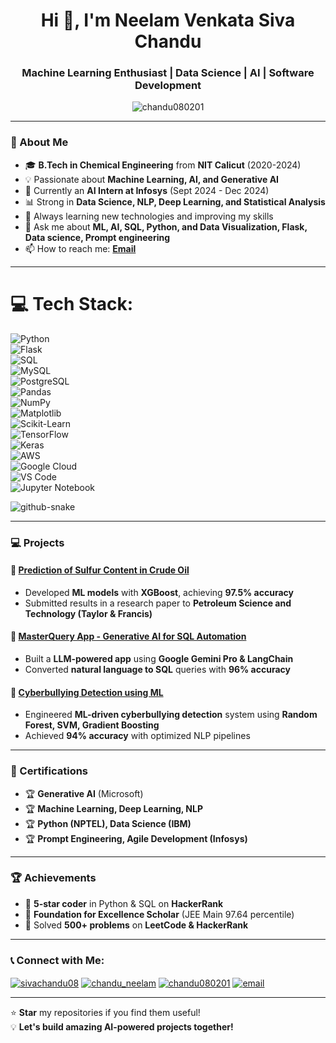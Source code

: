 <h1 align="center">Hi 👋, I'm Neelam Venkata Siva Chandu</h1>
<h3 align="center">Machine Learning Enthusiast | Data Science | AI | Software Development</h3>

<p align="center">
  <img src="https://komarev.com/ghpvc/?username=chandu080201&label=Profile%20Views&color=0e75b6&style=flat" alt="chandu080201" />
</p>

---

### 🔹 About Me
- 🎓 **B.Tech in Chemical Engineering** from **NIT Calicut** (2020-2024)
- 💡 Passionate about **Machine Learning, AI, and Generative AI**
- 🚀 Currently an **AI Intern at Infosys** (Sept 2024 - Dec 2024)
- 📊 Strong in **Data Science, NLP, Deep Learning, and Statistical Analysis**
- 🌱 Always learning new technologies and improving my skills  
- 💬 Ask me about **ML, AI, SQL, Python, and Data Visualization, Flask, Data science, Prompt engineering**
- 📫 How to reach me: **[Email](mailto:chanduneelam08@gmail.com)**

---

# 💻 Tech Stack:

![Python](https://img.shields.io/badge/python-%233776AB.svg?style=for-the-badge&logo=python&logoColor=white)  
![Flask](https://img.shields.io/badge/flask-%23000.svg?style=for-the-badge&logo=flask&logoColor=white)  
![SQL](https://img.shields.io/badge/SQL-%2300758F.svg?style=for-the-badge&logo=mysql&logoColor=white)  
![MySQL](https://img.shields.io/badge/mysql-%2300758F.svg?style=for-the-badge&logo=mysql&logoColor=white)  
![PostgreSQL](https://img.shields.io/badge/PostgreSQL-%23316192.svg?style=for-the-badge&logo=postgresql&logoColor=white)  
![Pandas](https://img.shields.io/badge/Pandas-%23150458.svg?style=for-the-badge&logo=pandas&logoColor=white)  
![NumPy](https://img.shields.io/badge/numpy-%23013243.svg?style=for-the-badge&logo=numpy&logoColor=white)  
![Matplotlib](https://img.shields.io/badge/Matplotlib-%23ffffff.svg?style=for-the-badge&logo=plotly&logoColor=black)  
![Scikit-Learn](https://img.shields.io/badge/Scikit%20Learn-%23F7931E.svg?style=for-the-badge&logo=scikit-learn&logoColor=white)  
![TensorFlow](https://img.shields.io/badge/TensorFlow-%23FF6F00.svg?style=for-the-badge&logo=TensorFlow&logoColor=white)  
![Keras](https://img.shields.io/badge/Keras-%23D00000.svg?style=for-the-badge&logo=Keras&logoColor=white)  
![AWS](https://img.shields.io/badge/AWS-%23FF9900.svg?style=for-the-badge&logo=amazon-aws&logoColor=white)  
![Google Cloud](https://img.shields.io/badge/Google%20Cloud-%234285F4.svg?style=for-the-badge&logo=google-cloud&logoColor=white)  
![VS Code](https://img.shields.io/badge/VSCode-%23007ACC.svg?style=for-the-badge&logo=visual-studio-code&logoColor=white)  
![Jupyter Notebook](https://img.shields.io/badge/Jupyter-%23F37626.svg?style=for-the-badge&logo=Jupyter&logoColor=white)  

<picture>
  <source media="(prefers-color-scheme: dark)" srcset="https://raw.githubusercontent.com/tobiasmeyhoefer/tobiasmeyhoefer/output/github-snake-dark.svg" />
  <source media="(prefers-color-scheme: light)" srcset="https://raw.githubusercontent.com/tobiasmeyhoefer/tobiasmeyhoefer/output/github-snake.svg" />
  <img alt="github-snake" src="https://raw.githubusercontent.com/tobiasmeyhoefer/tobiasmeyhoefer/output/github-snake.svg" />
</picture>

---

### 💻 Projects
#### 🔹 [Prediction of Sulfur Content in Crude Oil](https://github.com/chandu080201/oil-sulfur-prediction)
- Developed **ML models** with **XGBoost**, achieving **97.5% accuracy**
- Submitted results in a research paper to **Petroleum Science and Technology (Taylor & Francis)**

#### 🔹 [MasterQuery App - Generative AI for SQL Automation](https://github.com/chandu080201/masterquery-app)
- Built a **LLM-powered app** using **Google Gemini Pro & LangChain**
- Converted **natural language to SQL** queries with **96% accuracy**

#### 🔹 [Cyberbullying Detection using ML](https://github.com/chandu080201/cyberbullying-detection)
- Engineered **ML-driven cyberbullying detection** system using **Random Forest, SVM, Gradient Boosting**
- Achieved **94% accuracy** with optimized NLP pipelines

---

### 📜 Certifications
- 🏆 **Generative AI** (Microsoft)  
- 🏆 **Machine Learning, Deep Learning, NLP**  
- 🏆 **Python (NPTEL), Data Science (IBM)**  
- 🏆 **Prompt Engineering, Agile Development (Infosys)**  

---

### 🏆 Achievements
- 🥇 **5-star coder** in Python & SQL on **HackerRank**
- 🏅 **Foundation for Excellence Scholar** (JEE Main 97.64 percentile)
- 🔢 Solved **500+ problems** on **LeetCode & HackerRank**

---

### 📞 Connect with Me:
<p align="left">
<a href="https://www.linkedin.com/in/sivachandu08/" target="blank"><img align="center" src="https://img.shields.io/badge/LinkedIn-0077B5?style=for-the-badge&logo=linkedin&logoColor=white" alt="sivachandu08" /></a>
<a href="https://leetcode.com/u/chandu_neelam/" target="blank"><img align="center" src="https://img.shields.io/badge/LeetCode-FFA116?style=for-the-badge&logo=leetcode&logoColor=black" alt="chandu_neelam" /></a>
<a href="https://github.com/chandu080201" target="blank"><img align="center" src="https://img.shields.io/badge/GitHub-181717?style=for-the-badge&logo=github&logoColor=white" alt="chandu080201" /></a>
<a href="mailto:chanduneelam08@gmail.com" target="blank"><img align="center" src="https://img.shields.io/badge/Gmail-D14836?style=for-the-badge&logo=gmail&logoColor=white" alt="email" /></a>
</p>

---

⭐️ **Star** my repositories if you find them useful!  
💡 **Let's build amazing AI-powered projects together!**
